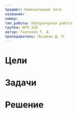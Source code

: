 ```yaml
---
предмет: Компьютерные сети
название:
номер: 
тип_работы: Лабораторная работа
группа: ИУ9-32Б
автор: Гнатенко Т. А.
преподаватель: Посевин Д. П.
---
```


# Цели

# Задачи

# Решение

